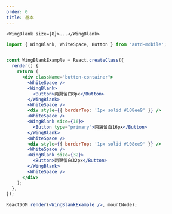 ```yaml
---
order: 0
title: 基本
---
```


```<WingBlank size={8}>...</WingBlank>```

````jsx
import { WingBlank, WhiteSpace, Button } from 'antd-mobile';


const WingBlankExample = React.createClass({
  render() {
    return (
      <div className="button-container">
        <WhiteSpace />
        <WingBlank>
          <Button>两翼留白8px</Button>
        </WingBlank>
        <WhiteSpace />
        <div style={{ borderTop: '1px solid #108ee9' }} />
        <WhiteSpace />
        <WingBlank size={16}>
          <Button type="primary">两翼留白16px</Button>
        </WingBlank>
        <WhiteSpace />
        <div style={{ borderTop: '1px solid #108ee9' }} />
        <WhiteSpace />
        <WingBlank size={32}>
          <Button>两翼留白32px</Button>
        </WingBlank>
        <WhiteSpace />
      </div>
    );
  },
});

ReactDOM.render(<WingBlankExample />, mountNode);
````
